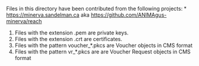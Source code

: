 Files in this directory have been contributed from the following projects:
    * https://minerva.sandelman.ca aka https://github.com/ANIMAgus-minerva/reach


1. Files with the extension .pem are private keys.
2. Files with the extension .crt are certificates.
3. Files with the pattern voucher_*.pkcs are Voucher objects in CMS format
4. Files with the pattern vr_*.pkcs are are Voucher Request objects in CMS format


